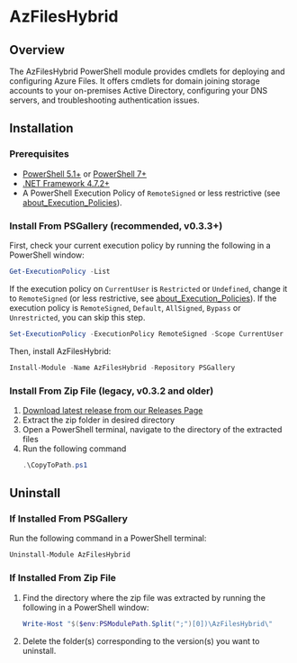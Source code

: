 # AzFilesHybrid
## Overview
The AzFilesHybrid PowerShell module provides cmdlets for deploying and configuring Azure Files. It offers cmdlets for domain joining storage accounts to your on-premises Active Directory, configuring your DNS servers, and troubleshooting  authentication issues. 

## Installation
### Prerequisites
- [PowerShell 5.1+](https://learn.microsoft.com/en-us/powershell/scripting/install/installing-powershell-on-windows?view=powershell-5.1) or [PowerShell 7+](https://learn.microsoft.com/en-us/powershell/scripting/install/installing-powershell-on-windows?view=powershell-7.5#install-powershell-using-winget-recommended)
- [.NET Framework 4.7.2+](https://dotnet.microsoft.com/en-us/download/dotnet-framework/net472)
- A PowerShell Execution Policy of `RemoteSigned` or less restrictive (see [about_Execution_Policies](https://learn.microsoft.com/en-us/powershell/module/microsoft.powershell.core/about/about_execution_policies?view=powershell-7.5)).

### Install From PSGallery (recommended, v0.3.3+)
First, check your current execution policy by running the following in a PowerShell window:

```powershell
Get-ExecutionPolicy -List
```

If the execution policy on `CurrentUser` is `Restricted` or `Undefined`, change it to `RemoteSigned` (or less restrictive, see [about_Execution_Policies](https://learn.microsoft.com/en-us/powershell/module/microsoft.powershell.core/about/about_execution_policies?view=powershell-7.5)). If the execution policy is `RemoteSigned`, `Default`, `AllSigned`, `Bypass` or `Unrestricted`, you can skip this step.

```powershell
Set-ExecutionPolicy -ExecutionPolicy RemoteSigned -Scope CurrentUser
```

Then, install AzFilesHybrid:

```powershell
Install-Module -Name AzFilesHybrid -Repository PSGallery
```

### Install From Zip File (legacy, v0.3.2 and older)
1. [Download latest release from our Releases Page](https://github.com/Azure-Samples/azure-files-samples/releases)
2. Extract the zip folder in desired directory
3. Open a PowerShell terminal, navigate to the directory of the extracted files
4. Run the following command
   ```powershell
   .\CopyToPath.ps1
   ```
## Uninstall
### If Installed From PSGallery
Run the following command in a PowerShell terminal:

```powershell
Uninstall-Module AzFilesHybrid
```

### If Installed From Zip File
1. Find the directory where the zip file was extracted by running the following in a PowerShell window:
   
   ```powershell
   Write-Host "$($env:PSModulePath.Split(";")[0])\AzFilesHybrid\"
   ```
   
2. Delete the folder(s) corresponding to the version(s) you want to uninstall.
